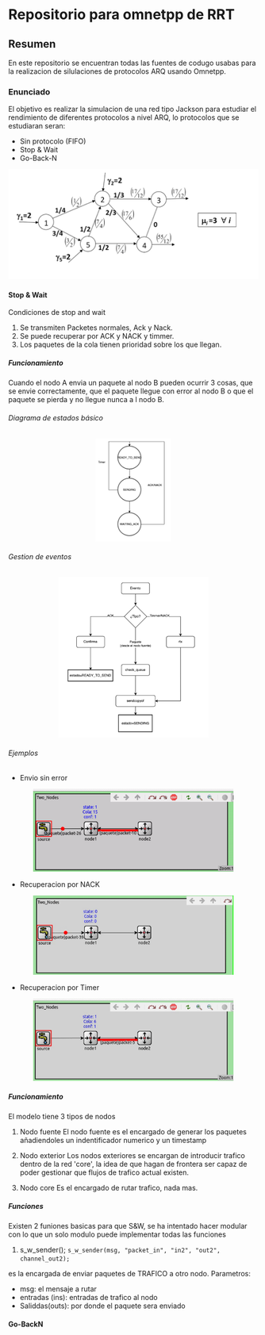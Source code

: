 # Repositorio para omnetpp de RRT

## Resumen

En este repositorio se encuentran todas las fuentes de codugo usabas para la realizacion de silulaciones de protocolos ARQ usando Omnetpp.

### Enunciado

El objetivo es realizar la simulacion de una red tipo Jackson para estudiar el rendimiento de diferentes protocolos a nivel ARQ, lo protocolos que se estudiaran seran:

- Sin protocolo (FIFO)
- Stop & Wait
- Go-Back-N

![enunciado](files/Enunciado.png)

#### Stop & Wait

Condiciones de stop and wait

1. Se transmiten Packetes normales, Ack y Nack.
2. Se puede recuperar por ACK y NACK y timmer.
3. Los paquetes de la cola tienen prioridad sobre los que llegan.

##### Funcionamiento

Cuando el nodo A envia un paquete al nodo B pueden ocurrir 3 cosas, que se envie correctamente, que el paquete llegue con error al nodo B o que el paquete se pierda y no llegue nunca a l nodo B.

###### Diagrama de estados básico

<p align="center">
  <img src="files/sw_states.png" width = "30%"/> 
<p/>

###### Gestion de eventos

<p align="center">
  <img src="files/sw_eventos.png" width = "60%"/> 
<p/>

###### Ejemplos

- Envio sin error

<p align="center">
  <img src="files/sw_envio_sin_error.gif" width = "80%"/> 
<p/>

- Recuperacion por NACK

<p align="center">
  <img src="files/sw_recuperacion_nack.gif" width = "80%"/> 
<p/>

- Recuperacion por Timer

<p align="center">
  <img src="files/sw_recuperacion_timer.gif" width = "80%"/> 
<p/>

##### Funcionamiento

El modelo tiene 3 tipos de nodos

1. Nodo fuente
   El nodo fuente es el encargado de generar los paquetes añadiendoles un indentificador numerico y un timestamp

2. Nodo exterior
   Los nodos exteriores se encargan de introducir trafico dentro de la red 'core', la idea de que hagan de frontera ser capaz de poder gestionar que flujos de trafico actual existen.

3. Nodo core
   Es el encargado de rutar trafico, nada mas.

##### Funciones

Existen 2 funiones basicas para que S&W, se ha intentado hacer modular con lo que un solo modulo puede implementar todas las funciones

1. s_w_sender();
   `s_w_sender(msg, "packet_in", "in2", "out2", channel_out2);`

es la encargada de enviar paquetes de TRAFICO a otro nodo.
Parametros:

- msg: el mensaje a rutar
- entradas (ins): entradas de trafico al nodo
- Saliddas(outs): por donde el paquete sera enviado

#### Go-BackN
